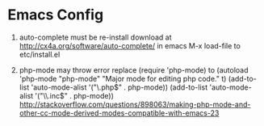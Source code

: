 Emacs Config 
============


1. auto-complete must be re-install
download at http://cx4a.org/software/auto-complete/
in emacs M-x load-file to etc/install.el

2. php-mode may throw error
replace (require 'php-mode)
to 
(autoload 'php-mode "php-mode" "Major mode for editing php code." t)
(add-to-list 'auto-mode-alist '("\\.php$" . php-mode))
(add-to-list 'auto-mode-alist '("\\.inc$" . php-mode))
http://stackoverflow.com/questions/898063/making-php-mode-and-other-cc-mode-derived-modes-compatible-with-emacs-23
